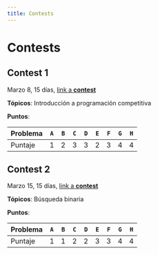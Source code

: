 ```yaml
---
title: Contests
---
```


# Contests

## Contest 1

Marzo 8, 15 días, [link a **contest**](https://vjudge.net/contest/614785)

**Tópicos**: Introducción a programación competitiva

**Puntos**:

| Problema  | `A` | `B` | `C` | `D` | `E` | `F` | `G` | `H` |
| --------- | --- | --- | --- | --- | --- | --- | --- | --- | 
| Puntaje   |  1  |  2  |  3  |  3  |  2  |  3  |  4  |  4  | 


## Contest 2

Marzo 15, 15 días, [link a **contest**](https://vjudge.net/contest/617930)

**Tópicos**: Búsqueda binaria

**Puntos**:

| Problema  | `A` | `B` | `C` | `D` | `E` | `F` | `G` | `H` |
| --------- | --- | --- | --- | --- | --- | --- | --- | --- | 
| Puntaje   |  1  |  1  |  2  |  2  |  3  |  3  |  4  |  4  | 


